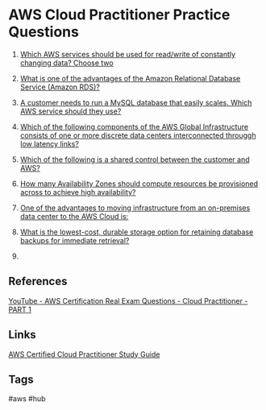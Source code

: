 # AWS Cloud Practitioner Practice Questions

1. [Which AWS services should be used for read/write of constantly changing data? Choose two](https://github.com/EliotKhachi//publicZk/tree/main/202309120136)  

2. [What is one of the advantages of the Amazon Relational Database Service (Amazon RDS)?](https://github.com/EliotKhachi//publicZk/tree/main/202309120312)  

3. [A customer needs to run a MySQL database that easily scales. Which AWS service should they use?](https://github.com/EliotKhachi//publicZk/tree/main/202309120318)  

4. [Which of the following components of the AWS Global Infrastructure consists of one or more discrete data centers interconnected througgh low latency links?](https://github.com/EliotKhachi//publicZk/tree/main/202309120358)  

5. [Which of the following is a shared control between the customer and AWS?](https://github.com/EliotKhachi//publicZk/tree/main/202309120425)  

6. [How many Availability Zones should compute resources be provisioned across to achieve high availability?](https://github.com/EliotKhachi//publicZk/tree/main/202309120431)  

7. [One of the advantages to moving infrastructure from an on-premises data center to the AWS Cloud is:](https://github.com/EliotKhachi//publicZk/tree/main/202309120437)  

8. [What is the lowest-cost, durable storage option for retaining database backups for immediate retrieval?](https://github.com/EliotKhachi//publicZk/tree/main/202309120443)  

9. 

## References
[YouTube - AWS Certification Real Exam Questions - Cloud Practitioner - PART 1](https://www.youtube.com/watch?v=IvvD13aNO68&list=PL_0RK_1F4sTDNZOzu4aQ0h7RBA6tPwuUj)

## Links
[AWS Certified Cloud Practitioner Study Guide](https://github.com/EliotKhachi//publicZk/tree/main/202309110348)

## Tags
#aws #hub
